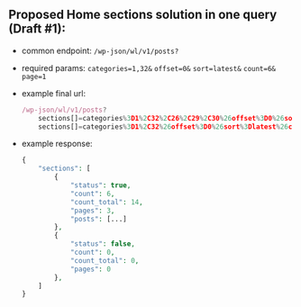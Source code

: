 ## Proposed Home sections solution in one query (Draft #1):

+ common endpoint:
    `/wp-json/wl/v1/posts?`

+ required params:
    `categories=1,32&`
    `offset=0&`
    `sort=latest&`
    `count=6&`
    `page=1`

+ example final url:
    ```js
    /wp-json/wl/v1/posts?
        sections[]=categories%3D1%2C32%2C26%2C29%2C30%26offset%3D0%26sort%3Dlatest%26count%3D3%26page%3D1
        sections[]=categories%3D1%2C32%26offset%3D0%26sort%3Dlatest%26count%3D100%26page%3D1
    ```

+ example response:
    ```php
    {
        "sections": [
            {
                "status": true,
                "count": 6,
                "count_total": 14,
                "pages": 3,
                "posts": [...]
            },
            {
                "status": false,
                "count": 0,
                "count_total": 0,
                "pages": 0
            },
        ]
    }
    ```

